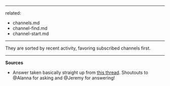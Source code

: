 ----
related:
   - channels.md
   - channel-find.md
   - channel-start.md
----

They are sorted by recent activity, favoring subscribed channels first.

---

**Sources**

* Answer taken basically straight up from [this thread](https://viewer.scuttlebot.io/%25grj55XZxFnuMf%2BUqeQaZHC2RXRQcck%2FWzl1L1FeXP1o%3D.sha256).  Shoutouts to @Alanna for asking and @Jeremy for answering!


